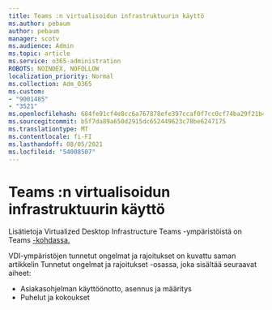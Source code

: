 ```yaml
---
title: Teams :n virtualisoidun infrastruktuurin käyttö
ms.author: pebaum
author: pebaum
manager: scotv
ms.audience: Admin
ms.topic: article
ms.service: o365-administration
ROBOTS: NOINDEX, NOFOLLOW
localization_priority: Normal
ms.collection: Adm_O365
ms.custom:
- "9001485"
- "3521"
ms.openlocfilehash: 684fe91cf4e8cc6a767878efe397ccaf0f7cc0cf74ba29f21b40d77c18a028f7
ms.sourcegitcommit: b5f7da89a650d2915dc652449623c78be6247175
ms.translationtype: MT
ms.contentlocale: fi-FI
ms.lasthandoff: 08/05/2021
ms.locfileid: "54008507"
---
```

# <a name="teams-for-virtualized-desktop-infrastructure"></a>Teams :n virtualisoidun infrastruktuurin käyttö

Lisätietoja Virtualized Desktop Infrastructure Teams -ympäristöistä on Teams [-kohdassa.](https://docs.microsoft.com/microsoftteams/teams-for-vdi)

VDI-ympäristöjen tunnetut ongelmat ja [](https://docs.microsoft.com/microsoftteams/teams-for-vdi#known-issues-and-limitations) rajoitukset on kuvattu saman artikkelin Tunnetut ongelmat ja rajoitukset -osassa, joka sisältää seuraavat aiheet:
 - Asiakasohjelman käyttöönotto, asennus ja määritys
 - Puhelut ja kokoukset